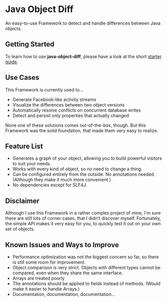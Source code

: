 # Java Object Diff

An easy-to-use Framework to detect and handle differences between Java objects.

## Getting Started

To learn how to use **java-object-diff**, please have a look at the short [starter guide](https://github.com/SQiShER/java-object-diff/wiki/Getting-Started).

## Use Cases

This Framework is currently used to…

* Generate Facebook-like activity streams
* Visualize the differences between two object versions
* Automatically resolve conflicts on concurrent database writes
* Detect and persist only properties that actually changed

None one of these solutions comes out-of-the-box, though. But this Framework was the solid foundation, that made them very easy to realize.

## Feature List

* Generates a graph of your object, allowing you to build powerful visitors to suit your needs.
* Works with every kind of object, so no need to change a thing.
* Can be configured entirely from the outside. No annotations needed. (Although they make it much more convenient.)
* No dependencies except for SLF4J.

## Disclaimer

Although I use this Framework in a rather complex project of mine, I'm sure there are still lots of corner cases, that I didn't discover myself. Fortunately, the simple API makes it very easy for you, to quickly test it out on your own set of objects.

## Known Issues and Ways to Improve

* Performance optimization was not the biggest concern so far, so there is still some room for improvement.
* Object comparison is very strict. Objects with different types cannot be compared, even when they share the same interface.
* Arrays are treated poorly
* The annotations should be applied to fields instead of methods. (Would make it easier to handle Arrays.)
* Documentation, documentation, documentation...
